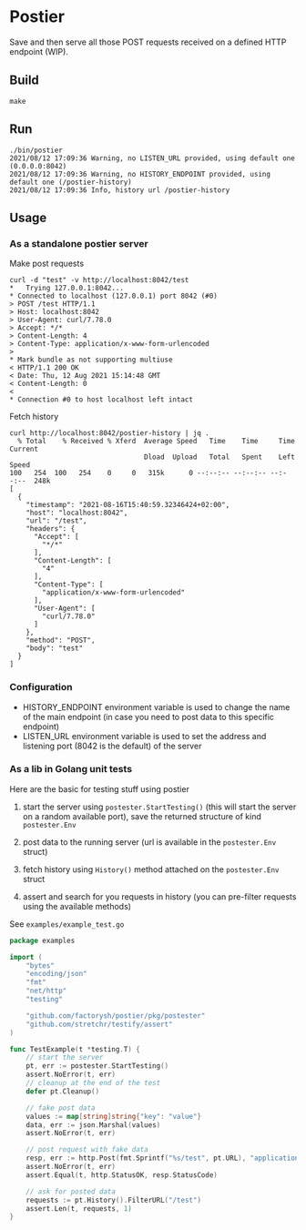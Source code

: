 # Postier

Save and then serve all those POST requests received on a defined HTTP endpoint (WIP).

## Build

```shell
make
```

## Run

```shell
./bin/postier
2021/08/12 17:09:36 Warning, no LISTEN_URL provided, using default one (0.0.0.0:8042)
2021/08/12 17:09:36 Warning, no HISTORY_ENDPOINT provided, using default one (/postier-history)
2021/08/12 17:09:36 Info, history url /postier-history
```

## Usage

### As a standalone postier server

Make post requests

```shell
curl -d "test" -v http://localhost:8042/test
*   Trying 127.0.0.1:8042...
* Connected to localhost (127.0.0.1) port 8042 (#0)
> POST /test HTTP/1.1
> Host: localhost:8042
> User-Agent: curl/7.78.0
> Accept: */*
> Content-Length: 4
> Content-Type: application/x-www-form-urlencoded
>
* Mark bundle as not supporting multiuse
< HTTP/1.1 200 OK
< Date: Thu, 12 Aug 2021 15:14:48 GMT
< Content-Length: 0
<
* Connection #0 to host localhost left intact
```

Fetch history

```shell
curl http://localhost:8042/postier-history | jq .
  % Total    % Received % Xferd  Average Speed   Time    Time     Time  Current
                                 Dload  Upload   Total   Spent    Left  Speed
100   254  100   254    0     0   315k      0 --:--:-- --:--:-- --:--:--  248k
[
  {
    "timestamp": "2021-08-16T15:40:59.32346424+02:00",
    "host": "localhost:8042",
    "url": "/test",
    "headers": {
      "Accept": [
        "*/*"
      ],
      "Content-Length": [
        "4"
      ],
      "Content-Type": [
        "application/x-www-form-urlencoded"
      ],
      "User-Agent": [
        "curl/7.78.0"
      ]
    },
    "method": "POST",
    "body": "test"
  }
]
```

### Configuration

- HISTORY_ENDPOINT environment variable is used to change the name of the main endpoint (in case you need to post data to this specific endpoint)
- LISTEN_URL environment variable is used to set the address and listening port (8042 is the default) of the server

### As a lib in Golang unit tests

Here are the basic for testing stuff using postier

1. start the server using `postester.StartTesting()` (this will start the server on a random available port), save the returned structure of kind `postester.Env`

2. post data to the running server (url is available in the `postester.Env` struct)

3. fetch history using `History()` method attached on the `postester.Env` struct

4. assert and search for you requests in history (you can pre-filter requests using the available methods)

See `examples/example_test.go`

```go
package examples

import (
	"bytes"
	"encoding/json"
	"fmt"
	"net/http"
	"testing"

	"github.com/factorysh/postier/pkg/postester"
	"github.com/stretchr/testify/assert"
)

func TestExample(t *testing.T) {
	// start the server
	pt, err := postester.StartTesting()
	assert.NoError(t, err)
	// cleanup at the end of the test
	defer pt.Cleanup()

	// fake post data
	values := map[string]string{"key": "value"}
	data, err := json.Marshal(values)
	assert.NoError(t, err)

	// post request with fake data
	resp, err := http.Post(fmt.Sprintf("%s/test", pt.URL), "application/json", bytes.NewReader(data))
	assert.NoError(t, err)
	assert.Equal(t, http.StatusOK, resp.StatusCode)

	// ask for posted data
	requests := pt.History().FilterURL("/test")
	assert.Len(t, requests, 1)
}

```
